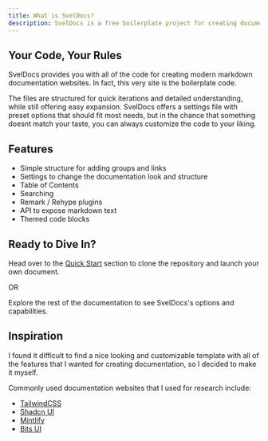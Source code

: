 ```yaml
---
title: What is SvelDocs?
description: SvelDocs is a free boilerplate project for creating documentation websites with Svelte 5 and Tailwind CSS 4.
---
```


## Your Code, Your Rules

SvelDocs provides you with all of the code for creating modern markdown documentation websites. In fact, this very site is the boilerplate code.

The files are structured for quick iterations and detailed understanding, while still offering easy expansion. SvelDocs offers a settings file with preset options that should fit most needs, but in the chance that something doesnt match your taste, you can always customize the code to your liking.

## Features

- Simple structure for adding groups and links
- Settings to change the documentation look and structure
- Table of Contents
- Searching
- Remark / Rehype plugins
- API to expose markdown text
- Themed code blocks

## Ready to Dive In?

Head over to the [Quick Start](/docs/quick-start) section to clone the repository and launch your own document.

OR

Explore the rest of the documentation to see SvelDocs's options and capabilities.

## Inspiration

I found it difficult to find a nice looking and customizable template with all of the features that I wanted for creating documentation, so I decided to make it myself.

Commonly used documentation websites that I used for research include:

- [TailwindCSS](https://tailwindcss.com/docs)
- [Shadcn UI](https://ui.shadcn.com/docs)
- [Mintlify](https://mintlify.com/docs)
- [Bits UI](https://bits-ui.com/docs)
